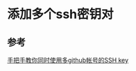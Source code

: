 # 添加多个ssh密钥对


## 参考
[手把手教你同时使用多github帐号的SSH key][1]


[1]:https://jingyan.baidu.com/article/948f592414ad67d80ef5f966.html "手把手教你同时使用多github帐号的SSH key"